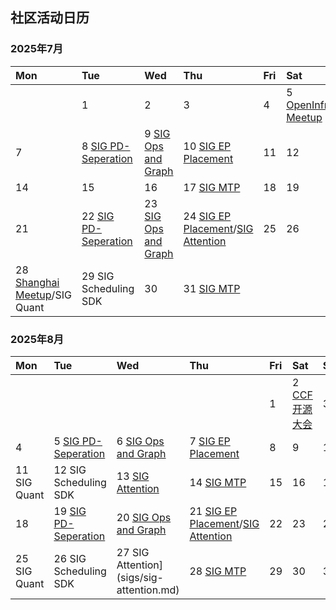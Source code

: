 ## 社区活动日历

### 2025年7月

|Mon|Tue|Wed|Thu|Fri|Sat|Sun|
| :---------------------- | :--------------------- | :---------------------- | :---------------------- | :--------------------- | :---------------------- | :---------------------- |
|   |1  |2  |3  |4  |5 [OpenInfra Meetup](events/README.md#业界会议参与) |6  |
|7  |8 [SIG PD-Seperation](sigs/sig-pd-seperation.md) |9 [SIG Ops and Graph](sigs/sig-ops-and-graph.md) |10 [SIG EP Placement](sigs/sig-ep-placement.md) |11  |12  |13 |
|14 |15 |16 |17 [SIG MTP](sigs/sig-mtp.md)|18 |19 |20 |
|21 |22 [SIG PD-Seperation](sigs/sig-pd-seperation.md)|23 [SIG Ops and Graph](sigs/sig-ops-and-graph.md) |24 [SIG EP Placement](sigs/sig-ep-placement.md)/[SIG Attention](sigs/sig-attention.md)|25 |26 |27 |
|28 [Shanghai Meetup](events/README.md#社区meetup)/SIG Quant|29 SIG Scheduling SDK|30 |31 [SIG MTP](sigs/sig-mtp.md)|  |  |  |

### 2025年8月

|Mon|Tue|Wed|Thu|Fri|Sat|Sun|
| :---------------------- | :--------------------- | :---------------------- | :---------------------- | :--------------------- | :---------------------- | :---------------------- |
|   |   |   |   |1  |2 [CCF开源大会]((events/README.md#业界会议参与)) |3  |
|4  |5 [SIG PD-Seperation](sigs/sig-pd-seperation.md) |6 [SIG Ops and Graph](sigs/sig-ops-and-graph.md)|7 [SIG EP Placement](sigs/sig-ep-placement.md) |8 |9  |10  |
|11 SIG Quant             |12 SIG Scheduling SDK|13 [SIG Attention](sigs/sig-attention.md) |14 [SIG MTP](sigs/sig-mtp.md)|15|16|17|
|18|19 [SIG PD-Seperation](sigs/sig-pd-seperation.md)|20 [SIG Ops and Graph](sigs/sig-ops-and-graph.md)|21 [SIG EP Placement](sigs/sig-ep-placement.md)/[SIG Attention](sigs/sig-attention.md)|22|23|24|
|25 SIG Quant             |26 SIG Scheduling SDK|27 SIG Attention](sigs/sig-attention.md)|28 [SIG MTP](sigs/sig-mtp.md)|29|30|31|